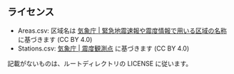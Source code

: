 ## ライセンス

- Areas.csv: 区域名は [気象庁 \| 緊急地震速報や震度情報で用いる区域の名称](https://www.data.jma.go.jp/svd/eqev/data/joho/shindo-name.html) に基づきます (CC BY 4.0)
- Stations.csv: [気象庁 \| 震度観測点](https://www.data.jma.go.jp/svd/eqev/data/intens-st/index.html) に基づきます (CC BY 4.0)

記載がないものは、ルートディレクトリの LICENSE に従います。
